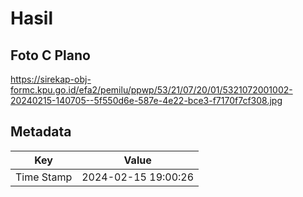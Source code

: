 # Hasil

## Foto C Plano

https://sirekap-obj-formc.kpu.go.id/efa2/pemilu/ppwp/53/21/07/20/01/5321072001002-20240215-140705--5f550d6e-587e-4e22-bce3-f7170f7cf308.jpg


## Metadata

| Key        | Value               |
| ---------- | ------------------- |
| Time Stamp | 2024-02-15 19:00:26 |




